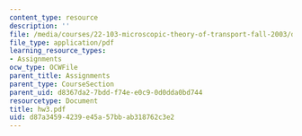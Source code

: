 ```yaml
---
content_type: resource
description: ''
file: /media/courses/22-103-microscopic-theory-of-transport-fall-2003/d87a34594239e45a57bbab318762c3e2_hw3.pdf
file_type: application/pdf
learning_resource_types:
- Assignments
ocw_type: OCWFile
parent_title: Assignments
parent_type: CourseSection
parent_uid: d8367da2-7bdd-f74e-e0c9-0d0dda0bd744
resourcetype: Document
title: hw3.pdf
uid: d87a3459-4239-e45a-57bb-ab318762c3e2
---
```


